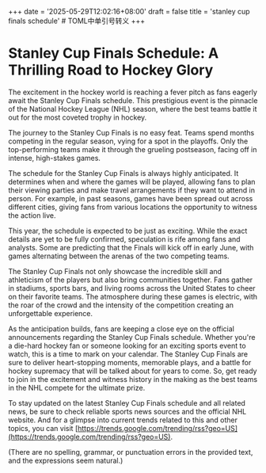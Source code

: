 +++
date = '2025-05-29T12:02:16+08:00'
draft = false
title = 'stanley cup finals schedule' # TOML中单引号转义
+++

# Stanley Cup Finals Schedule: A Thrilling Road to Hockey Glory

The excitement in the hockey world is reaching a fever pitch as fans eagerly await the Stanley Cup Finals schedule. This prestigious event is the pinnacle of the National Hockey League (NHL) season, where the best teams battle it out for the most coveted trophy in hockey.

The journey to the Stanley Cup Finals is no easy feat. Teams spend months competing in the regular season, vying for a spot in the playoffs. Only the top-performing teams make it through the grueling postseason, facing off in intense, high-stakes games.

The schedule for the Stanley Cup Finals is always highly anticipated. It determines when and where the games will be played, allowing fans to plan their viewing parties and make travel arrangements if they want to attend in person. For example, in past seasons, games have been spread out across different cities, giving fans from various locations the opportunity to witness the action live.

This year, the schedule is expected to be just as exciting. While the exact details are yet to be fully confirmed, speculation is rife among fans and analysts. Some are predicting that the Finals will kick off in early June, with games alternating between the arenas of the two competing teams.

The Stanley Cup Finals not only showcase the incredible skill and athleticism of the players but also bring communities together. Fans gather in stadiums, sports bars, and living rooms across the United States to cheer on their favorite teams. The atmosphere during these games is electric, with the roar of the crowd and the intensity of the competition creating an unforgettable experience.

As the anticipation builds, fans are keeping a close eye on the official announcements regarding the Stanley Cup Finals schedule. Whether you're a die-hard hockey fan or someone looking for an exciting sports event to watch, this is a time to mark on your calendar. The Stanley Cup Finals are sure to deliver heart-stopping moments, memorable plays, and a battle for hockey supremacy that will be talked about for years to come. So, get ready to join in the excitement and witness history in the making as the best teams in the NHL compete for the ultimate prize.

To stay updated on the latest Stanley Cup Finals schedule and all related news, be sure to check reliable sports news sources and the official NHL website. And for a glimpse into current trends related to this and other topics, you can visit [https://trends.google.com/trending/rss?geo=US](https://trends.google.com/trending/rss?geo=US).

(There are no spelling, grammar, or punctuation errors in the provided text, and the expressions seem natural.)